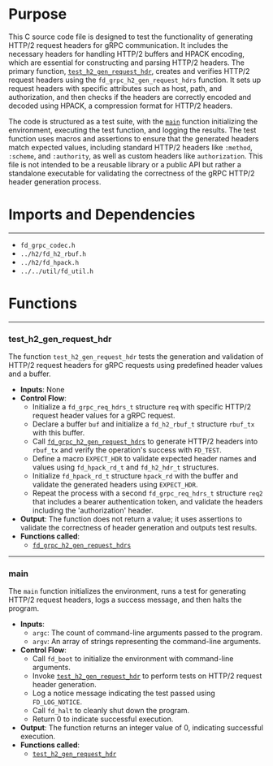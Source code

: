 # Purpose
This C source code file is designed to test the functionality of generating HTTP/2 request headers for gRPC communication. It includes the necessary headers for handling HTTP/2 buffers and HPACK encoding, which are essential for constructing and parsing HTTP/2 headers. The primary function, [`test_h2_gen_request_hdr`](#test_h2_gen_request_hdr), creates and verifies HTTP/2 request headers using the `fd_grpc_h2_gen_request_hdrs` function. It sets up request headers with specific attributes such as host, path, and authorization, and then checks if the headers are correctly encoded and decoded using HPACK, a compression format for HTTP/2 headers.

The code is structured as a test suite, with the [`main`](#main) function initializing the environment, executing the test function, and logging the results. The test function uses macros and assertions to ensure that the generated headers match expected values, including standard HTTP/2 headers like `:method`, `:scheme`, and `:authority`, as well as custom headers like `authorization`. This file is not intended to be a reusable library or a public API but rather a standalone executable for validating the correctness of the gRPC HTTP/2 header generation process.
# Imports and Dependencies

---
- `fd_grpc_codec.h`
- `../h2/fd_h2_rbuf.h`
- `../h2/fd_hpack.h`
- `../../util/fd_util.h`


# Functions

---
### test\_h2\_gen\_request\_hdr<!-- {{#callable:test_h2_gen_request_hdr}} -->
The function `test_h2_gen_request_hdr` tests the generation and validation of HTTP/2 request headers for gRPC requests using predefined header values and a buffer.
- **Inputs**: None
- **Control Flow**:
    - Initialize a `fd_grpc_req_hdrs_t` structure `req` with specific HTTP/2 request header values for a gRPC request.
    - Declare a buffer `buf` and initialize a `fd_h2_rbuf_t` structure `rbuf_tx` with this buffer.
    - Call [`fd_grpc_h2_gen_request_hdrs`](fd_grpc_codec.c.driver.md#fd_grpc_h2_gen_request_hdrs) to generate HTTP/2 headers into `rbuf_tx` and verify the operation's success with `FD_TEST`.
    - Define a macro `EXPECT_HDR` to validate expected header names and values using `fd_hpack_rd_t` and `fd_h2_hdr_t` structures.
    - Initialize `fd_hpack_rd_t` structure `hpack_rd` with the buffer and validate the generated headers using `EXPECT_HDR`.
    - Repeat the process with a second `fd_grpc_req_hdrs_t` structure `req2` that includes a bearer authentication token, and validate the headers including the 'authorization' header.
- **Output**: The function does not return a value; it uses assertions to validate the correctness of header generation and outputs test results.
- **Functions called**:
    - [`fd_grpc_h2_gen_request_hdrs`](fd_grpc_codec.c.driver.md#fd_grpc_h2_gen_request_hdrs)


---
### main<!-- {{#callable:main}} -->
The `main` function initializes the environment, runs a test for generating HTTP/2 request headers, logs a success message, and then halts the program.
- **Inputs**:
    - `argc`: The count of command-line arguments passed to the program.
    - `argv`: An array of strings representing the command-line arguments.
- **Control Flow**:
    - Call `fd_boot` to initialize the environment with command-line arguments.
    - Invoke [`test_h2_gen_request_hdr`](#test_h2_gen_request_hdr) to perform tests on HTTP/2 request header generation.
    - Log a notice message indicating the test passed using `FD_LOG_NOTICE`.
    - Call `fd_halt` to cleanly shut down the program.
    - Return 0 to indicate successful execution.
- **Output**: The function returns an integer value of 0, indicating successful execution.
- **Functions called**:
    - [`test_h2_gen_request_hdr`](#test_h2_gen_request_hdr)


